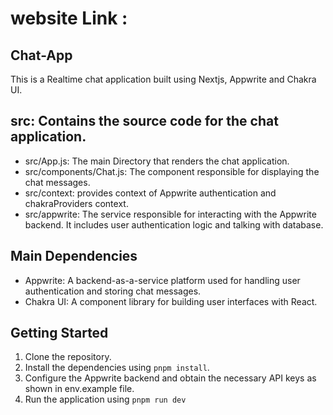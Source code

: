 # website Link : 

## Chat-App

This is a Realtime chat application built using Nextjs, Appwrite and Chakra UI.

## src: Contains the source code for the chat application.

- src/App.js: The main Directory that renders the chat application.
- src/components/Chat.js: The component responsible for displaying the chat messages.
- src/context: provides context of Appwrite authentication and chakraProviders context.
- src/appwrite: The service responsible for interacting with the Appwrite backend. It includes user authentication logic and talking with database.

## Main Dependencies

- Appwrite: A backend-as-a-service platform used for handling user authentication and storing chat messages.
- Chakra UI: A component library for building user interfaces with React.

## Getting Started

1. Clone the repository.
2. Install the dependencies using `pnpm install`.
3. Configure the Appwrite backend and obtain the necessary API keys as shown in env.example file.
4. Run the application using `pnpm run dev`